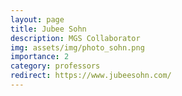 ```yaml
---
layout: page
title: Jubee Sohn
description: MGS Collaborator
img: assets/img/photo_sohn.png
importance: 2
category: professors
redirect: https://www.jubeesohn.com/
---
```

